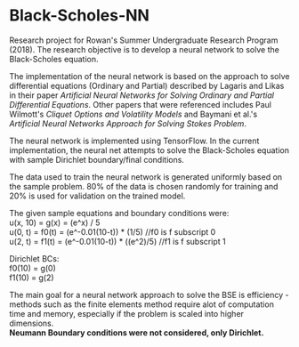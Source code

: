 # Black-Scholes-NN
Research project for Rowan's Summer Undergraduate Research Program (2018). The research objective is to develop a neural network to solve the Black-Scholes equation. <br>

The implementation of the neural network is based on the approach to solve differential equations (Ordinary and Partial) described by Lagaris and Likas in their paper *Artificial Neural Networks for Solving Ordinary and Partial Differential Equations*. Other papers that were referenced includes Paul Wilmott's *Cliquet Options and Volatility Models* and Baymani et al.'s *Artificial Neural Networks Approach for Solving Stokes Problem*. <br>

The neural network is implemented using TensorFlow. In the current implementation, the neural net attempts to solve the Black-Scholes equation with sample Dirichlet boundary/final conditions.

The data used to train the neural network is generated uniformly based on the sample problem. 80% of the data is chosen randomly for training and 20% is used for validation on the trained model.

The given sample equations and boundary conditions were: <br>
u(x, 10) = g(x) = (e^x) / 5 <br>
u(0, t) = f0(t) = (e^-0.01(10-t)) * (1/5)        //f0 is f subscript 0 <br>
u(2, t) = f1(t) = (e^-0.01(10-t)) * ((e^2)/5)    //f1 is f subscript 1 <br>

Dirichlet BCs: <br>
f0(10) = g(0) <br>
f1(10) = g(2) <br>
               
The main goal for a neural network approach to solve the BSE is efficiency - methods such as the finite elements method require alot of computation time and memory, especially if the problem is scaled into higher dimensions.
<br>
**Neumann Boundary conditions were not considered, only Dirichlet.**
      
